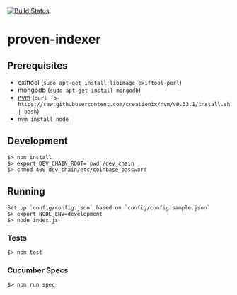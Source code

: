 [![Build Status](https://travis-ci.org/proven-systems/proven-indexer.svg?branch=master)](https://travis-ci.org/proven-systems/proven-indexer)

# proven-indexer

## Prerequisites

* exiftool (`sudo apt-get install libimage-exiftool-perl`)
* mongodb (`sudo apt-get install mongodb`)
* [nvm](https://github.com/creationix/nvm) (`curl -o- https://raw.githubusercontent.com/creationix/nvm/v0.33.1/install.sh | bash`)
* `nvm install node`


## Development

    $> npm install
    $> export DEV_CHAIN_ROOT=`pwd`/dev_chain
    $> chmod 400 dev_chain/etc/coinbase_password

## Running

    Set up `config/config.json` based on `config/config.sample.json`
    $> export NODE_ENV=development
    $> node index.js

### Tests

    $> npm test

### Cucumber Specs

    $> npm run spec
